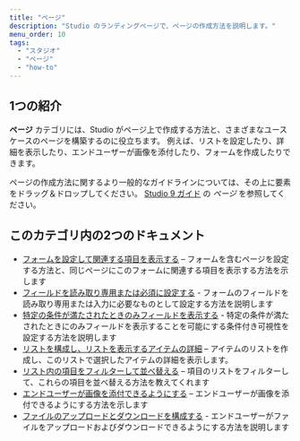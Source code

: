 ```yaml
---
title: "ページ"
description: "Studio のランディングページで、ページの作成方法を説明します。"
menu_order: 10
tags:
  - "スタジオ"
  - "ページ"
  - "how-to"
---
```


## 1つの紹介

**ページ** カテゴリには、Studio がページ上で作成する方法と、さまざまなユースケースのページを構築するのに役立ちます。 例えば、リストを設定したり、詳細を表示したり、エンドユーザーが画像を添付したり、フォームを作成したりできます。

ページの作成方法に関するより一般的なガイドラインについては、その上に要素をドラッグ＆ドロップしてください。 [Studio 9 ガイド](/studio/page-editor) の *ページ* を参照してください。

## このカテゴリ内の2つのドキュメント

* [フォームを設定して関連する項目を表示する](pages-how-to-configure-form) – フォームを含むページを設定する方法と、同じページにこのフォームに関連する項目を表示する方法を示します
* [フィールドを読み取り専用または必須に設定する](pages-how-to-set-validation-and-editability) - フォームのフィールドを読み取り専用または入力に必要なものとして設定する方法を説明します
* [特定の条件が満たされたときのみフィールドを表示する](pages-how-to-set-visibility) - 特定の条件が満たされたときにのみフィールドを表示することを可能にする条件付き可視性を設定する方法を説明します
* [リストを構成し、リストを表示するアイテムの詳細](pages-how-to-configure-list) – アイテムのリストを作成し、このリストで選択したアイテムの詳細を表示します。
* [リスト内の項目をフィルターして並べ替える](pages-how-to-filter-and-sort) – 項目のリストをフィルターして、これらの項目を並べ替える方法を教えてくれます
* [エンドユーザーが画像を添付できるようにする](pages-how-to-attach-images) – エンドユーザーが画像を添付できるようにする方法を示します
* [ファイルのアップロードとダウンロードを構成する](pages-how-to-attach-files) - エンドユーザーがファイルをアップロードおよびダウンロードできるようにする方法を説明します

